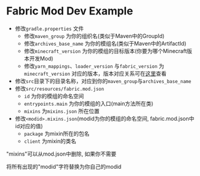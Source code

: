 # Fabric Mod Dev Example
- 修改`gradle.properties` 文件
  - 修改`maven_group` 为你的组织名(类似于Maven中的GroupId)
  - 修改`archives_base_name` 为你的模组名(类似于Maven中的ArtifactId)
  - 修改`minecraft_version` 为你的模组的目标版本(你要为哪个Minecraft版本开发Mod)
  - 修改`yarn_mappings`、`loader_version` 与`fabric_version` 为`minecraft_version` 对应的版本，版本对应关系可在[这里](https://fabricmc.net/versions.html)查看
- 修改`src`目录下的目录名称，对应到你的`maven_group`与`archives_base_name`
- 修改`src/resources/fabric.mod.json`
  - `id` 为你的模组的命名空间
  - `entrypoints.main` 为你的模组的入口(main方法所在类)
  - `mixins` 为`mixins.json` 所在位置
- 修改`<modid>.mixins.json`(modid为你的模组的命名空间, fabric.mod.json中id对应的值)
  - `package` 为mixin所在的包名
  - `client` 为mixin的类名

"mixins"可以从mod.json中删除, 如果你不需要

将所有出现的"modid"字符替换为你自己的modid
